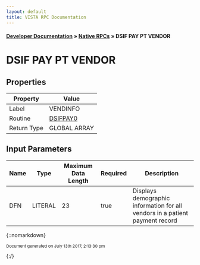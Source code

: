 ```yaml
---
layout: default
title: VISTA RPC Documentation
---
```


#### [Developer Documentation](../index) &#187; [Native RPCs](TableOfContents) &#187; DSIF PAY PT VENDOR<br/>
# DSIF PAY PT VENDOR



## Properties

Property | Value
--- | ---
Label | VENDINFO
Routine | [DSIFPAY0](http://code.osehra.org/dox/Routine_DSIFPAY0_source.html)
Return Type | GLOBAL ARRAY


## Input Parameters

Name | Type | Maximum Data Length | Required | Description
--- | --- | --- | --- | ---
DFN | LITERAL | 23 | true | Displays demographic information for all vendors in a patient payment record



{::nomarkdown} <br/><p style="font-size: 11px">Document generated on July 13th 2017, 2:13:30 pm</p>{:/}